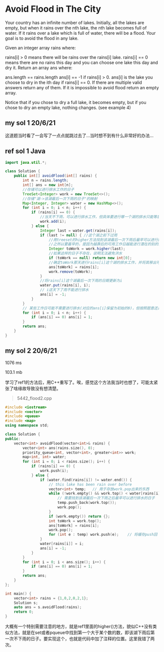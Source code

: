 # Avoid Flood in The City

Your country has an infinite number of lakes. Initially, all the lakes are empty, but when it rains over the nth lake, the nth lake becomes full of water. If it rains over a lake which is full of water, there will be a flood. Your goal is to avoid the flood in any lake.

Given an integer array rains where:

rains[i] > 0 means there will be rains over the rains[i] lake.
rains[i] == 0 means there are no rains this day and you can choose one lake this day and dry it.
Return an array ans where:

ans.length == rains.length
ans[i] == -1 if rains[i] > 0.
ans[i] is the lake you choose to dry in the ith day if rains[i] == 0.
If there are multiple valid answers return any of them. If it is impossible to avoid flood return an empty array.

Notice that if you chose to dry a full lake, it becomes empty, but if you chose to dry an empty lake, nothing changes. (see example 4)

## my sol 1     20/6/21

这道题当时看了一会写了一点点就跳过去了...当时想不到有什么非常好的办法...

## ref sol 1    Java

``` Java
import java.util.*;

class Solution {
    public int[] avoidFlood(int[] rains) {
        int n = rains.length;
        int[] ans = new int[n];
        //存储可以进行排水工作的日子
        TreeSet<Integer> work = new TreeSet<>();
        //存储"湖->该湖最后一次下雨的日子"的映射
        Map<Integer, Integer> water = new HashMap<>();
        for (int i = 0; i < n; i++) {
            if (rains[i] == 0) {
                //当天不下雨，可以进行排水工作，但具体要进行哪一个湖的排水只能等后面需要的时候才知道，所以先存起来
                work.add(i);
            } else {
                Integer last = water.get(rains[i]);
                if (last != null) { //这个湖之前下过雨
                    //用treeset的higher方法找到该湖最后一次下雨后最早可以进行排水工作的日子
                    //之所以要最早的，是因为越靠后的可用工作日越能进行潜在的别的湖的排水
                    Integer toWork = work.higher(last);
                    //如果这样的日子不存在，说明无法避免洪水
                    if (toWork == null) return new int[0];
                    //确定toWork那天进行rains[i]这个湖的排水工作，并将其移出可用工作日的集合
                    ans[toWork] = rains[i];
                    work.remove(toWork);
                }
                //将rains[i]这个湖最后一次下雨的日期更新为i
                water.put(rains[i], i);
                // i这天下了雨不能进行排水
                ans[i] = -1;
            }
        }
        // 某些工作日可能不需要进行排水(对应的ans[i]保留为初始的0)，但按照题意还是要填上某个正数
        for (int i = 0; i < n; i++) {
            if (ans[i] == 0) ans[i] = 1;
        }
        return ans;
    }
}
```

## my sol 2     20/6/21

1076 ms

103.1 mb


学习了ref1的方法后，用C++重写了。唉，感觉这个方法我当时也想了，可能太紧张了啥缘故导致没有想清楚。

> 5442_flood2.cpp

``` C++
#include <iostream>
#include <vector>
#include <queue>
#include <map>
using namespace std;

class Solution {
public:
    vector<int> avoidFlood(vector<int>& rains) {
        vector<int> ans(rains.size(), 0);
        priority_queue<int, vector<int>, greater<int>> work;
        map<int, int> water;
        for (int i = 0; i < rains.size(); i++) {
            if (rains[i] == 0) {
                work.push(i);
            } else {
                if (water.find(rains[i]) != water.end()) {
                    // this lake has been rain over before
                    vector<int> temp;   // 用于存放work.pop出来的东西
                    while (!work.empty() && work.top() < water[rains[i]]) {
                        // 需要找到该湖最后一次下雨之后最早可以进行排水的日子
                        temp.push_back(work.top());
                        work.pop();
                    }
                    if (work.empty()) return {};
                    int toWork = work.top();
                    ans[toWork] = rains[i];
                    work.pop();
                    for (int e : temp) work.push(e);    // 将缓存push回
                }
                water[rains[i]] = i;
                ans[i] = -1;
            }
        }
        for (int i = 0; i < ans.size(); i++) {
            if (ans[i] == 0) ans[i] = 1;
        }
        return ans;
    }
};

int main() {
    vector<int> rains = {1,0,2,0,2,1};
    Solution s;
    auto ans = s.avoidFlood(rains);
    return 0;
}
```

大概有一个特别需要注意的地方，就是ref1里面的higher()方法，貌似C++没有类似方法，就是在set或者pqueue中找到第一个大于某个数的数，即该湖下雨后第一次不下雨的日子。要实现这个，也就是代码中加了注释的位置。这里我错了两次。
